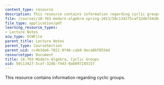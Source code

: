 ```yaml
---
content_type: resource
description: This resource contains information regarding cyclic groups.
file: /courses/18-703-modern-algebra-spring-2013/50c134275caf32dbf4430ab097185157_MIT18_703S13_pra_l_4.pdf
file_type: application/pdf
learning_resource_types:
- Lecture Notes
ocw_type: OCWFile
parent_title: Lecture Notes
parent_type: CourseSection
parent_uid: cc4b3de6-7021-0f46-cab8-9eca8bf0554d
resourcetype: Document
title: 18.703 Modern Algebra, Cyclic Groups
uid: 50c13427-5caf-32db-f443-0ab097185157
---
```

This resource contains information regarding cyclic groups.

